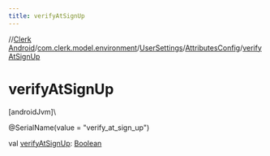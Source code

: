 ```yaml
---
title: verifyAtSignUp
---
```

//[Clerk Android](../../../../index.html)/[com.clerk.model.environment](../../index.html)/[UserSettings](../index.html)/[AttributesConfig](index.html)/[verifyAtSignUp](verify-at-sign-up.html)



# verifyAtSignUp



[androidJvm]\




@SerialName(value = &quot;verify_at_sign_up&quot;)



val [verifyAtSignUp](verify-at-sign-up.html): [Boolean](https://kotlinlang.org/api/latest/jvm/stdlib/kotlin-stdlib/kotlin/-boolean/index.html)




